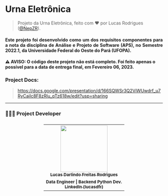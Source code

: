 # Urna Eletrônica
> Projeto da Urna Eletrônica, feito com ❤️ por Lucas Rodrigues (<a href="https://github.com/NepZR/" target="_blank">@NepZR</a>).
<h4 style="text-align: justify;">
  Este projeto foi desenvolvido como um dos requisitos componentes para a nota da disciplina de Análise e Projeto de Software (APS), no Semestre 2022.1, da Universidade Federal do Oeste do Pará (UFOPA).
</h4>

#### ⚠️ AVISO: O código deste projeto não está completo. Foi feito apenas o possível para a data de entrega final, em Fevereiro 06, 2023.

### Project Docs:
> https://docs.google.com/presentation/d/166SQWSr3Q2ViWUwdrf_u7RyCaiIc8F8zRlu_qTz618w/edit?usp=sharing


---

<h3 style="text-align: justify;">
  👨🏻‍💻 Project Developer
</h3>

<table style="display: flex; align-itens: center; justify-content: center;">
  <tr>
    <td align="center"><a href="https://github.com/NepZR"><img style="width: 150px; height: 150;" src="https://avatars.githubusercontent.com/u/37887926" width="100px;" alt=""/><br /><sub><b>Lucas Darlindo Freitas Rodrigues</b></sub></a><br /><sub><b>Data Engineer | Backend Python Dev.</sub></a><br /><a href="https://www.linkedin.com/in/lucasdfr"><sub><b>LinkedIn (lucasdfr)</b></sub></a></td>
  </tr>
<table>